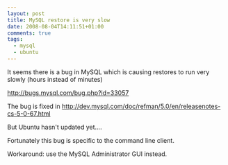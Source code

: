 ```yaml
---
layout: post
title: MySQL restore is very slow
date: 2008-08-04T14:11:51+01:00
comments: true
tags:
  - mysql
  - ubuntu
---
```


It seems there is a bug in MySQL which is causing restores to run very slowly (hours instead of minutes)

http://bugs.mysql.com/bug.php?id=33057

The bug is fixed in http://dev.mysql.com/doc/refman/5.0/en/releasenotes-cs-5-0-67.html

But Ubuntu hasn't updated yet....

Fortunately this bug is specific to the command line client.

Workaround: use the MySQL Administrator GUI instead.
